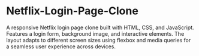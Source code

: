 # Netflix-Login-Page-Clone
A responsive Netflix login page clone built with HTML, CSS, and JavaScript. Features a login form, background image, and interactive elements. The layout adapts to different screen sizes using flexbox and media queries for a seamless user experience across devices.
